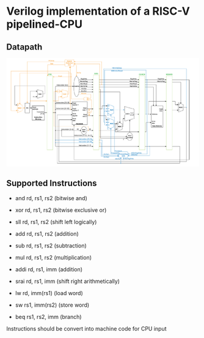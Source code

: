 # Verilog implementation of a RISC-V pipelined-CPU

## Datapath

![](./img/datapath.png)

## Supported Instructions

- and rd, rs1, rs2 (bitwise and)

- xor rd, rs1, rs2 (bitwise exclusive or)

- sll rd, rs1, rs2 (shift left logically)

- add rd, rs1, rs2 (addition)

- sub rd, rs1, rs2 (subtraction)

- mul rd, rs1, rs2 (multiplication)

- addi rd, rs1, imm (addition)

- srai rd, rs1, imm (shift right arithmetically)

- lw rd, imm(rs1) (load word)

- sw rs1, imm(rs2) (store word)

- beq rs1, rs2, imm (branch)

Instructions should be convert into machine code for CPU input
